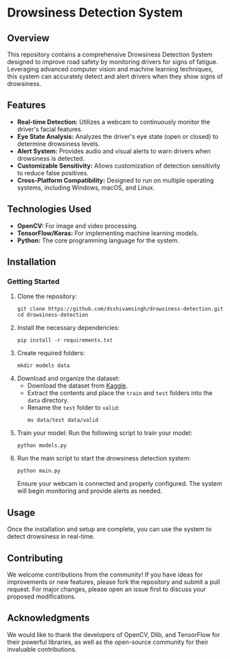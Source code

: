 # Drowsiness Detection System

## Overview
This repository contains a comprehensive Drowsiness Detection System designed to improve road safety by monitoring drivers for signs of fatigue. Leveraging advanced computer vision and machine learning techniques, this system can accurately detect and alert drivers when they show signs of drowsiness.

## Features
- **Real-time Detection:** Utilizes a webcam to continuously monitor the driver's facial features.
- **Eye State Analysis:** Analyzes the driver's eye state (open or closed) to determine drowsiness levels.
- **Alert System:** Provides audio and visual alerts to warn drivers when drowsiness is detected.
- **Customizable Sensitivity:** Allows customization of detection sensitivity to reduce false positives.
- **Cross-Platform Compatibility:** Designed to run on multiple operating systems, including Windows, macOS, and Linux.

## Technologies Used
- **OpenCV:** For image and video processing.
- **TensorFlow/Keras:** For implementing machine learning models.
- **Python:** The core programming language for the system.

## Installation
### Getting Started
1. Clone the repository:
    ```
    git clone https://github.com/dsshivamsingh/drowsiness-detection.git
    cd drowsiness-detection
    ```
2. Install the necessary dependencies:
    ```
    pip install -r requirements.txt
    ```
3. Create required folders:
    ```
    mkdir models data
    ```
4. Download and organize the dataset:
    - Download the dataset from [Kaggle](https://www.kaggle.com/).
    - Extract the contents and place the `train` and `test` folders into the `data` directory.
    - Rename the `test` folder to `valid`:
        ```
        mv data/test data/valid
        ```
5. Train your model: Run the following script to train your model:
    ```
    python models.py
    ```
6. Run the main script to start the drowsiness detection system:
    ```
    python main.py
    ```
   Ensure your webcam is connected and properly configured. The system will begin monitoring and provide alerts as needed.

## Usage
Once the installation and setup are complete, you can use the system to detect drowsiness in real-time.

## Contributing
We welcome contributions from the community! If you have ideas for improvements or new features, please fork the repository and submit a pull request. For major changes, please open an issue first to discuss your proposed modifications.

## Acknowledgments
We would like to thank the developers of OpenCV, Dlib, and TensorFlow for their powerful libraries, as well as the open-source community for their invaluable contributions.
